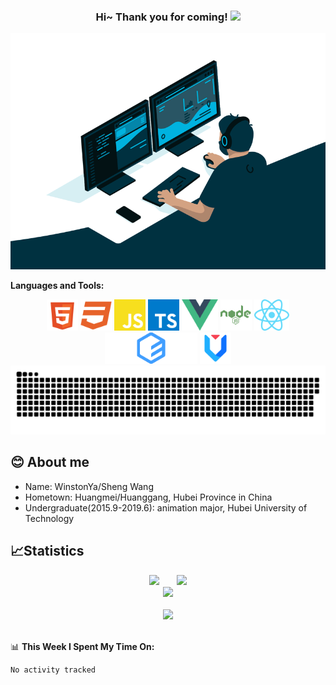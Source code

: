 <!--
**pudongping/pudongping** is a ✨ _special_ ✨ repository because its `README.md` (this file) appears on your GitHub profile.

Here are some ideas to get you started:

- 🔭 I’m currently working on ...
- 🌱 I’m currently learning ...
- 👯 I’m looking to collaborate on ...
- 🤔 I’m looking for help with ...
- 💬 Ask me about ...
- 📫 How to reach me: ...
- 😄 Pronouns: ...
- ⚡ Fun fact: ...
-->

<h3 align="center">
    Hi~ Thank you for coming!
    <img src="https://media.giphy.com/media/hvRJCLFzcasrR4ia7z/giphy.gif" width="25px">
</h3>

<!-- 敲代码的图片 -->
<div align="center" ><img order-radius="100px" src="./code.gif"/></div>

**Languages and Tools:**

<div  align="center">
    <img height="50" src="./svg/html_5.svg">
    <img height="50" src="./svg/css3.svg">
    <img height="50" src="./svg/javascript.svg">
    <img height="50" src="./svg/typescript_.svg">
    <img height="50" src="./svg/Vue.svg">
    <img height="50" src="./svg/node.svg">
    <img height="50" src="./svg/react.svg">
    <img height="50" src="./svg/Element.svg">
    <img height="50" src="./svg/antd.svg">
</div>

<!-- <div align="center">
    <a title="github" target="_blank" href="https://github.com/WinstonYa"><img src="https://img.shields.io/badge/dynamic/json?color=24292e&label=GitHub&query=%24.data.totalSubs&suffix=%20%20%20followers&url=https%3A%2F%2Fapi.spencerwoo.com%2Fsubstats%2F%3Fsource%3Dgithub%26queryKey%3DWinstonYa" ></a>
</div> -->

<!-- 贪吃蛇代码贡献图 -->
<div align="center"><img src="https://raw.githubusercontent.com/WinstonYa/WinstonYa/main/assets/github-contribution-grid-snake.svg" /></div>

## 😊 About me

- Name: WinstonYa/Sheng Wang
- Hometown: Huangmei/Huanggang, Hubei Province in China
- Undergraduate(2015.9-2019.6): animation major, Hubei University of Technology

## 📈Statistics

<div align="center">
<span>&emsp;&emsp;</span>
<img width="43%" src="https://github-readme-stats.vercel.app/api?username=WinstonYa" /><span>&emsp;&emsp;</span><img width="43%" src="https://github-readme-stats.vercel.app/api/top-langs/?username=WinstonYa&layout=compact&langs_count=8" />
<span>&emsp;&emsp;</span>
</div>

<div align="center">
    <img  src="https://github-readme-streak-stats.herokuapp.com/?user=WinstonYa" />
</div>

</br>

<!-- 代码贡献月份统计 -->
<div align="center">
    <img  src="https://activity-graph.herokuapp.com/graph?username=WinstonYa&theme=github" />
</div>

</br>

<!-- waka readme - https://github.com/athul/waka-readme -->

📊 **This Week I Spent My Time On:**

<!--START_SECTION:waka-->

```text
No activity tracked
```

<!--END_SECTION:waka-->
